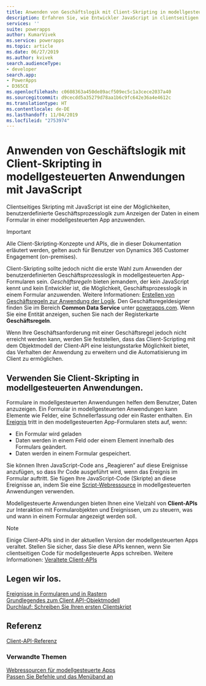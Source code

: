 ```yaml
---
title: Anwenden von Geschäftslogik mit Client-Skripting in modellgesteuerten Anwendungen mit JavaScript | Microsoft Docs
description: Erfahren Sie, wie Entwickler JavaScript in clientseitigen Skripten verwenden können, um benutzerdefinierte Geschäftslogik in modellgesteuerten Apps anzuwenden.
services: ''
suite: powerapps
author: KumarVivek
ms.service: powerapps
ms.topic: article
ms.date: 06/27/2019
ms.author: kvivek
search.audienceType:
- developer
search.app:
- PowerApps
- D365CE
ms.openlocfilehash: c0608363a450de89acf509ec5c1a3cece2037a40
ms.sourcegitcommit: d9cecdd5a35279d78aa1b6c9fc642e36a4e4612c
ms.translationtype: HT
ms.contentlocale: de-DE
ms.lasthandoff: 11/04/2019
ms.locfileid: "2753974"
---
```

# <a name="apply-business-logic-using-client-scripting-in-model-driven-apps-using-javascript"></a>Anwenden von Geschäftslogik mit Client-Skripting in modellgesteuerten Anwendungen mit JavaScript

Clientseitiges Skripting mit JavaScript ist eine der Möglichkeiten, benutzerdefinierte Geschäftsprozesslogik zum Anzeigen der Daten in einem Formular in einer modellgesteuerten App anzuwenden.

> [!IMPORTANT]
> Alle Client-Skripting-Konzepte und APIs, die in dieser Dokumentation erläutert werden, gelten auch für Benutzer von Dynamics 365 Customer Engagement (on-premises).

Client-Skripting sollte jedoch nicht die erste Wahl zum Anwenden der benutzerdefinierten Geschäftsprozesslogik in modellgesteuerten App-Formularen sein. *Geschäftsregeln* bieten jemandem, der kein JavaScript kennt und kein Entwickler ist, die Möglichkeit, Geschäftsprozesslogik in einem Formular anzuwenden. Weitere Informationen: [Erstellen von Geschäftsregeln zur Anwendung der Logik](/powerapps/maker/model-driven-apps/create-business-rules-recommendations-apply-logic-form). Den Geschäftsregeldesigner finden Sie im Bereich **Common Data Service** unter [powerapps.com](https://make.powerapps.com?utm_source=padocs&utm_medium=linkinadoc&utm_campaign=referralsfromdoc). Wenn Sie eine Entität anzeigen, suchen Sie nach der Registerkarte **Geschäftsregeln**.

Wenn Ihre Geschäftsanforderung mit einer Geschäftsregel jedoch nicht erreicht werden kann, werden Sie feststellen, dass das Client-Scripting mit dem Objektmodell der Client-API eine leistungsstarke Möglichkeit bietet, das Verhalten der Anwendung zu erweitern und die Automatisierung im Client zu ermöglichen.

## <a name="use-client-scripting-in-model-driven-apps"></a>Verwenden Sie Client-Skripting in modellgesteuerten Anwendungen.

Formulare in modellgesteuerten Anwendungen helfen dem Benutzer, Daten anzuzeigen. Ein Formular in modellgesteuerten Anwendungen kann Elemente wie Felder, eine Schnellerfassung oder ein Raster enthalten. Ein [Ereignis](clientapi/events-forms-grids.md) tritt in den modellgesteuerten App-Formularen stets auf, wenn:
- Ein Formular wird geladen
- Daten werden in einem Feld oder einem Element innerhalb des Formulars geändert.
- Daten werden in einem Formular gespeichert.

Sie können Ihren JavaScript-Code ans „Reagieren” auf diese Ereignisse anzufügen, so dass Ihr Code ausgeführt wird, wenn das Ereignis im Formular auftritt. Sie fügen Ihre JavaScript-Code (Skripte) an diese Ereignisse an, indem Sie eine [Script-Webressource](script-jscript-web-resources.md) in modellgesteuerten Anwendungen verwenden. 

Modellgesteuerte Anwendungen bieten Ihnen eine Vielzahl von **Client-APIs** zur Interaktion mit Formularobjekten und Ereignissen, um zu steuern, was und wann in einem Formular angezeigt werden soll.

> [!NOTE]
> Einige Client-APIs sind in der aktuellen Version der modellgesteuerten Apps veraltet. Stellen Sie sicher, dass Sie diese APIs kennen, wenn Sie clientseitigen Code für modellgesteuerte Apps schreiben. Weitere Informationen: [Veraltete Client-APIs](/dynamics365/get-started/whats-new/customer-engagement/important-changes-coming#some-client-apis-are-deprecated)

## <a name="get-started-here"></a>Legen wir los.

[Ereignisse in Formularen und in Rastern](clientapi/events-forms-grids.md)<br/>
[Grundlegendes zum Client API-Objektmodell](clientapi/understand-clientapi-object-model.md)<br/>
[Durchlauf: Schreiben Sie Ihren ersten Clientskript](clientapi/walkthrough-write-your-first-client-script.md)

## <a name="reference"></a>Referenz

[Client-API-Referenz](clientapi/reference.md)


### <a name="related-topics"></a>Verwandte Themen

[Webressourcen für modellgesteuerte Apps](web-resources.md)<br/>
[Passen Sie Befehle und das Menüband an](customize-commands-ribbon.md)<br/>


